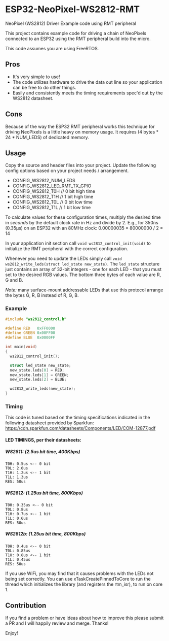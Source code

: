 # ESP32-NeoPixel-WS2812-RMT
NeoPixel (WS2812) Driver Example code using RMT peripheral

This project contains example code for driving a chain of NeoPixels connected to an ESP32 using the RMT peripheral build into the micro.

This code assumes you are using FreeRTOS.

## Pros
- It's very simple to use!
- The code utilizes hardware to drive the data out line so your application can be free to do other things.
- Easily and consistently meets the timing requirements spec'd out by the WS2812 datasheet.

## Cons
Because of the way the ESP32 RMT peripheral works this technique for driving NeoPixels is a little heavy on memory usage. It requires (4 bytes * 24 * NUM_LEDS) of dedicated memory.

## Usage
Copy the source and header files into your project. Update the following config options based on your project needs / arrangement.

- CONFIG_WS2812_NUM_LEDS
- CONFIG_WS2812_LED_RMT_TX_GPIO
- CONFIG_WS2812_T0H  // 0 bit high time
- CONFIG_WS2812_T1H  // 1 bit high time
- CONFIG_WS2812_T0L  // 0 bit low time
- CONFIG_WS2812_T1L  // 1 bit low time

To calculate values for these configuration times, multiply the desired time in _seconds_ by the default clock rate in Hz and divide by 2. E.g., for 350ns (0.35μs) on an ESP32 with an 80MHz clock: 0.00000035 * 80000000 / 2 = 14

In your application init section call `void ws2812_control_init(void)` to initialize the RMT peripheral with the correct configuration.

Whenever you need to update the LEDs simply call `void ws2812_write_leds(struct led_state new_state)`. The `led_state` structure just contains an array of 32-bit integers - one for each LED - that you must set to the desired RGB values. The bottom three bytes of each value are R, G and B.

_Note:_ many surface-mount addressable LEDs that use this protocol arrange the bytes G, R, B instead of R, G, B.

### Example
```c
#include "ws2812_control.h"

#define RED   0xFF0000
#define GREEN 0x00FF00
#define BLUE  0x0000FF

int main(void)
{
  ws2812_control_init();

  struct led_state new_state;
  new_state.leds[0] = RED;
  new_state.leds[1] = GREEN;
  new_state.leds[2] = BLUE;

  ws2812_write_leds(new_state);
}
```

### Timing
This code is tuned based on the timing specifications indicated in the following datasheet provided by Sparkfun: https://cdn.sparkfun.com/datasheets/Components/LED/COM-12877.pdf

#### LED TIMINGS, per their datasheets:

##### WS2811: (2.5us bit time, 400Kbps)
    T0H: 0.5us <-- 0 bit
    T0L: 2.0us
    T1H: 1.2us <-- 1 bit
    T1L: 1.3us
    RES: 50us
##### WS2812: (1.25us bit time, 800Kbps)
    T0H: 0.35us <-- 0 bit
    T0L: 0.8us
    T1H: 0.7us <-- 1 bit
    T1L: 0.6us
    RES: 50us
##### WS2812b: (1.25us bit time, 800Kbps)
    T0H: 0.4us <-- 0 bit
    T0L: 0.85us
    T1H: 0.8us <-- 1 bit
    T1L: 0.45us
    RES: 50us

If you use WiFi, you may find that it causes problems with the LEDs not being set correctly.
You can use xTaskCreatePinnedToCore to run the thread which initializes the library (and registers the rtm_isr), to run on core 1.

## Contribution
If you find a problem or have ideas about how to improve this please submit a PR and I will happily review and merge. Thanks!

Enjoy!
